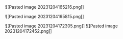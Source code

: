 
![[Pasted image 20231204165216.png]]




![[Pasted image 20231204165815.png]]

![[Pasted image 20231204172305.png]]
![[Pasted image 20231204172452.png]]